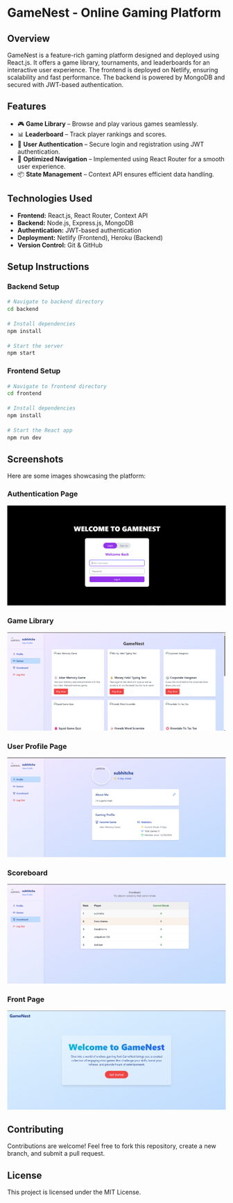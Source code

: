 # GameNest - Online Gaming Platform

## Overview
GameNest is a feature-rich gaming platform designed and deployed using React.js. It offers a game library, tournaments, and leaderboards for an interactive user experience. The frontend is deployed on Netlify, ensuring scalability and fast performance. The backend is powered by MongoDB and secured with JWT-based authentication.

## Features
- 🎮 **Game Library** – Browse and play various games seamlessly.
- 📊 **Leaderboard** – Track player rankings and scores.
- 🔐 **User Authentication** – Secure login and registration using JWT authentication.
- 🚀 **Optimized Navigation** – Implemented using React Router for a smooth user experience.
- 📦 **State Management** – Context API ensures efficient data handling.

## Technologies Used
- **Frontend:** React.js, React Router, Context API
- **Backend:** Node.js, Express.js, MongoDB
- **Authentication:** JWT-based authentication
- **Deployment:** Netlify (Frontend), Heroku (Backend)
- **Version Control:** Git & GitHub

## Setup Instructions

### Backend Setup
```bash
# Navigate to backend directory
cd backend

# Install dependencies
npm install

# Start the server
npm start
```

### Frontend Setup
```bash
# Navigate to frontend directory
cd frontend

# Install dependencies
npm install

# Start the React app
npm run dev
```

## Screenshots
Here are some images showcasing the platform:

### Authentication Page
![Authentication](images/authentication.png)

### Game Library
![Games](images/games.png)

### User Profile Page
![Profile](images/profile.png)

### Scoreboard
![Scoreboard](images/scoreboard.png)

### Front Page
![Front Page](images/frontpage.png)

## Contributing
Contributions are welcome! Feel free to fork this repository, create a new branch, and submit a pull request.

## License
This project is licensed under the MIT License.
